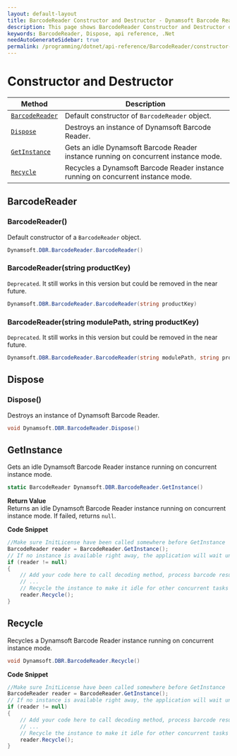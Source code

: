 ```yaml
---
layout: default-layout
title: BarcodeReader Constructor and Destructor - Dynamsoft Barcode Reader SDK .NET Edition API Reference
description: This page shows BarcodeReader Constructor and Destructor of Dynamsoft Barcode Reader SDK .NET Edition.
keywords: BarcodeReader, Dispose, api reference, .Net
needAutoGenerateSidebar: true
permalink: /programming/dotnet/api-reference/BarcodeReader/constructor-and-destructor.html
---
```


# Constructor and Destructor

  | Method               | Description |
  |----------------------|-------------|
  | [`BarcodeReader`](#barcodereader) | Default constructor of `BarcodeReader` object.|
  | [`Dispose`](#dispose) | Destroys an instance of Dynamsoft Barcode Reader. |
  | [`GetInstance`](#getinstance) | Gets an idle Dynamsoft Barcode Reader instance running on concurrent instance mode. |
  | [`Recycle`](#recycle) | Recycles a Dynamsoft Barcode Reader instance running on concurrent instance mode. |

## BarcodeReader

### BarcodeReader()

Default constructor of a `BarcodeReader` object.

```csharp
Dynamsoft.DBR.BarcodeReader.BarcodeReader()
```

### BarcodeReader(string productKey)

`Deprecated`. It still works in this version but could be removed in the near future.

```csharp
Dynamsoft.DBR.BarcodeReader.BarcodeReader(string productKey)
```

### BarcodeReader(string modulePath, string productKey)

`Deprecated`. It still works in this version but could be removed in the near future.

```csharp
Dynamsoft.DBR.BarcodeReader.BarcodeReader(string modulePath, string productKey)
```


## Dispose

### Dispose()

Destroys an instance of Dynamsoft Barcode Reader.

```csharp
void Dynamsoft.DBR.BarcodeReader.Dispose() 
```

## GetInstance

Gets an idle Dynamsoft Barcode Reader instance running on concurrent instance mode.

```csharp
static BarcodeReader Dynamsoft.DBR.BarcodeReader.GetInstance()
```

**Return Value**  
Returns an idle Dynamsoft Barcode Reader instance running on concurrent instance mode. If failed, returns `null`.

**Code Snippet**  

```csharp
//Make sure InitLicense have been called somewhere before GetInstance
BarcodeReader reader = BarcodeReader.GetInstance();
// If no instance is available right away, the application will wait until one becomes available
if (reader != null)
{
    // Add your code here to call decoding method, process barcode results and so on
    // ...
    // Recycle the instance to make it idle for other concurrent tasks
    reader.Recycle();
}
```

## Recycle

Recycles a Dynamsoft Barcode Reader instance running on concurrent instance mode.

```csharp
void Dynamsoft.DBR.BarcodeReader.Recycle()
```

**Code Snippet**  

```csharp
//Make sure InitLicense have been called somewhere before GetInstance
BarcodeReader reader = BarcodeReader.GetInstance();
// If no instance is available right away, the application will wait until one becomes available
if (reader != null)
{
    // Add your code here to call decoding method, process barcode results and so on
    // ...
    // Recycle the instance to make it idle for other concurrent tasks
    reader.Recycle();
}
```
